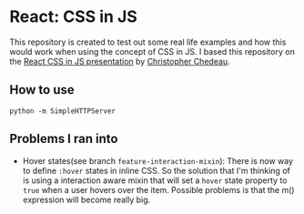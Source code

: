 React: CSS in JS
=================
This repository is created to test out some real life examples and how this would work when using the concept of CSS in JS.
I based this repository on the [React CSS in JS presentation](http://blog.vjeux.com/2014/javascript/react-css-in-js-nationjs.html) by [Christopher Chedeau](https://github.com/vjeux).

How to use
----------
	python -m SimpleHTTPServer

Problems I ran into
-------------------
* Hover states(see branch `feature-interaction-mixin`): There is now way to define `:hover` states in inline CSS. So the solution that I'm thinking of is using a interaction aware mixin that will set a `hover` state property to `true` when a user hovers over the item. Possible problems is that the m() expression will become really big.
